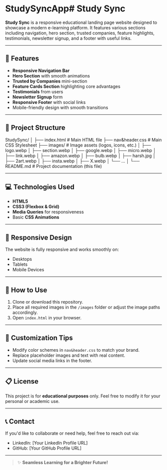 # StudySyncApp# Study Sync

**Study Sync** is a responsive educational landing page website designed to showcase a modern e-learning platform. It features various sections including navigation, hero section, trusted companies, feature highlights, testimonials, newsletter signup, and a footer with useful links.

---

## 🚀 Features

- **Responsive Navigation Bar**
- **Hero Section** with smooth animations
- **Trusted by Companies** mini-section
- **Feature Cards Section** highlighting core advantages
- **Testimonials** from users
- **Newsletter Signup** form
- **Responsive Footer** with social links
- Mobile-friendly design with smooth transitions

---

## 📂 Project Structure

StudySync/
│
├── index.html # Main HTML file
├── nav&header.css # Main CSS Stylesheet
├── images/ # Image assets (logos, icons, etc.)
│ ├── logo.webp
│ ├── section.webp
│ ├── google.webp
│ ├── micro.webp
│ ├── link.webp
│ ├── amazon.webp
│ ├── bulb.webp
│ ├── harsh.jpg
│ ├── 2art.webp
│ ├── insta.webp
│ ├── X.webp
│ └── ...
│
└── README.md # Project documentation (this file)

---

## 💻 Technologies Used

- **HTML5**
- **CSS3 (Flexbox & Grid)**
- **Media Queries** for responsiveness
- Basic **CSS Animations**

---

## 📱 Responsive Design

The website is fully responsive and works smoothly on:
- Desktops
- Tablets
- Mobile Devices

---

## 📝 How to Use

1. Clone or download this repository.
2. Place all required images in the `/images` folder or adjust the image paths accordingly.
3. Open `index.html` in your browser.

---

## 🎨 Customization Tips

- Modify color schemes in `nav&header.css` to match your brand.
- Replace placeholder images and text with real content.
- Update social media links in the footer.

---

## 📋 License

This project is for **educational purposes** only. Feel free to modify it for your personal or academic use.

---

## 📞 Contact

If you'd like to collaborate or need help, feel free to reach out via:

- LinkedIn: [Your LinkedIn Profile URL]
- GitHub: [Your GitHub Profile URL]

---

> ✨ **Seamless Learning for a Brighter Future!**
